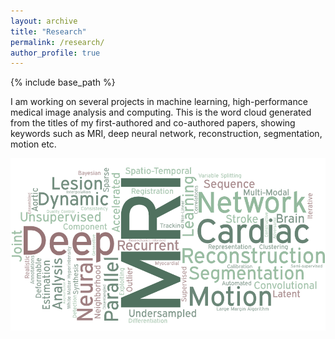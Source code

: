 ```yaml
---
layout: archive
title: "Research"
permalink: /research/
author_profile: true
---
```


{% include base_path %}

I am working on several projects in machine learning, high-performance medical image analysis and computing. This is the word cloud generated from the titles of my first-authored and co-authored papers, showing keywords such as MRI, deep neural network, reconstruction, segmentation, motion etc.

<!-- <img align="center" width="600" src="/images/word cloud.png" />  -->

<p align="center" width="600"> 
  <img src="/images/word cloud.png" />
</p>
